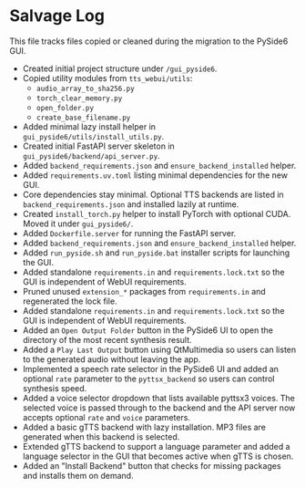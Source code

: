# Salvage Log

This file tracks files copied or cleaned during the migration to the PySide6 GUI.

- Created initial project structure under `/gui_pyside6`.
- Copied utility modules from `tts_webui/utils`:
  - `audio_array_to_sha256.py`
  - `torch_clear_memory.py`
  - `open_folder.py`
  - `create_base_filename.py`
- Added minimal lazy install helper in `gui_pyside6/utils/install_utils.py`.
- Created initial FastAPI server skeleton in `gui_pyside6/backend/api_server.py`.
- Added `backend_requirements.json` and `ensure_backend_installed` helper.
- Added `requirements.uv.toml` listing minimal dependencies for the new GUI.
- Core dependencies stay minimal. Optional TTS backends are listed in
  `backend_requirements.json` and installed lazily at runtime.
- Created `install_torch.py` helper to install PyTorch with optional CUDA. Moved it under `gui_pyside6/`.
- Added `Dockerfile.server` for running the FastAPI server.
- Added `backend_requirements.json` and `ensure_backend_installed` helper.
- Added `run_pyside.sh` and `run_pyside.bat` installer scripts for launching the GUI.
- Added standalone `requirements.in` and `requirements.lock.txt` so the GUI is independent of WebUI requirements.
- Pruned unused `extension_*` packages from `requirements.in` and regenerated the lock file.
- Added standalone `requirements.in` and `requirements.lock.txt` so the GUI is independent of WebUI requirements.
- Added an `Open Output Folder` button in the PySide6 UI to open the directory of
  the most recent synthesis result.
- Added a `Play Last Output` button using QtMultimedia so users can listen to
  the generated audio without leaving the app.
- Implemented a speech rate selector in the PySide6 UI and added an optional
  `rate` parameter to the `pyttsx_backend` so users can control synthesis speed.
- Added a voice selector dropdown that lists available pyttsx3 voices. The
  selected voice is passed through to the backend and the API server now accepts
  optional `rate` and `voice` parameters.
- Added a basic gTTS backend with lazy installation. MP3 files are generated
  when this backend is selected.
- Extended gTTS backend to support a language parameter and added a language
  selector in the GUI that becomes active when gTTS is chosen.
- Added an "Install Backend" button that checks for missing packages and
  installs them on demand.
